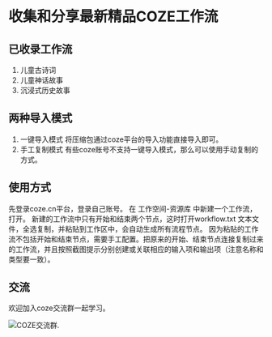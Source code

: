 # 收集和分享最新精品COZE工作流


## 已收录工作流

1. 儿童古诗词
2. 儿童神话故事
3. 沉浸式历史故事

## 两种导入模式

1. 一键导入模式 将压缩包通过coze平台的导入功能直接导入即可。
2. 手工复制模式 有些coze账号不支持一键导入模式，那么可以使用手动复制的方式。

## 使用方式

先登录coze.cn平台，登录自己账号。 在 工作空间-资源库 中新建一个工作流，打开。 新建的工作流中只有开始和结束两个节点，这时打开workflow.txt 文本文件，全选复制，并粘贴到工作区中，会自动生成所有流程节点。 因为粘贴的工作流不包括开始和结束节点，需要手工配置。把原来的开始、结束节点连接复制过来的工作流，并且按照截图提示分别创建或关联相应的输入项和输出项（注意名称和类型要一致）。

## 交流

欢迎加入coze交流群一起学习。

![COZE交流群](https://raw.gitcode.com/user-images/assets/7507850/a636074d-1388-4a86-83ee-6ee81690647b/qr.png).
